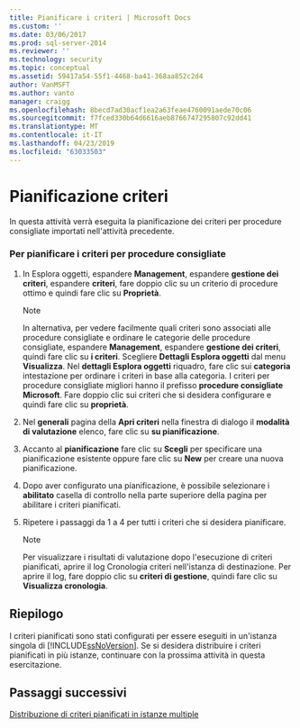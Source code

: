 ```yaml
---
title: Pianificare i criteri | Microsoft Docs
ms.custom: ''
ms.date: 03/06/2017
ms.prod: sql-server-2014
ms.reviewer: ''
ms.technology: security
ms.topic: conceptual
ms.assetid: 59417a54-55f1-4468-ba41-368aa852c2d4
author: VanMSFT
ms.author: vanto
manager: craigg
ms.openlocfilehash: 8becd7ad30acf1ea2a63feae4760091aede70c06
ms.sourcegitcommit: f7fced330b64d6616aeb8766747295807c92dd41
ms.translationtype: MT
ms.contentlocale: it-IT
ms.lasthandoff: 04/23/2019
ms.locfileid: "63033503"
---
```

# <a name="schedule-the-policies"></a>Pianificazione criteri
  In questa attività verrà eseguita la pianificazione dei criteri per procedure consigliate importati nell'attività precedente.  
  
### <a name="to-schedule-the-best-practices-policies"></a>Per pianificare i criteri per procedure consigliate  
  
1.  In Esplora oggetti, espandere **Management**, espandere **gestione dei criteri**, espandere **criteri**, fare doppio clic su un criterio di procedure ottimo e quindi fare clic su  **Proprietà**.  
  
    > [!NOTE]  
    >  In alternativa, per vedere facilmente quali criteri sono associati alle procedure consigliate e ordinare le categorie delle procedure consigliate, espandere **Management**, espandere **gestione dei criteri**, quindi fare clic su **i criteri**. Scegliere **Dettagli Esplora oggetti** dal menu **Visualizza**. Nel **dettagli Esplora oggetti** riquadro, fare clic sui **categoria** intestazione per ordinare i criteri in base alla categoria. I criteri per procedure consigliate migliori hanno il prefisso **procedure consigliate Microsoft**. Fare doppio clic sui criteri che si desidera configurare e quindi fare clic su **proprietà**.  
  
2.  Nel **generali** pagina della **Apri criteri** nella finestra di dialogo il **modalità di valutazione** elenco, fare clic su **su pianificazione**.  
  
3.  Accanto al **pianificazione** fare clic su **Scegli** per specificare una pianificazione esistente oppure fare clic su **New** per creare una nuova pianificazione.  
  
4.  Dopo aver configurato una pianificazione, è possibile selezionare i **abilitato** casella di controllo nella parte superiore della pagina per abilitare i criteri pianificati.  
  
5.  Ripetere i passaggi da 1 a 4 per tutti i criteri che si desidera pianificare.  
  
    > [!NOTE]  
    >  Per visualizzare i risultati di valutazione dopo l'esecuzione di criteri pianificati, aprire il log Cronologia criteri nell'istanza di destinazione. Per aprire il log, fare doppio clic su **criteri di gestione**, quindi fare clic su **Visualizza cronologia**.  
  
## <a name="summary"></a>Riepilogo  
 I criteri pianificati sono stati configurati per essere eseguiti in un'istanza singola di [!INCLUDE[ssNoVersion](../includes/ssnoversion-md.md)]. Se si desidera distribuire i criteri pianificati in più istanze, continuare con la prossima attività in questa esercitazione.  
  
## <a name="next-steps"></a>Passaggi successivi  
 [Distribuzione di criteri pianificati in istanze multiple](../../2014/tutorials/deploy-scheduled-policies-to-multiple-instances.md)  
  
  
